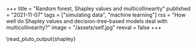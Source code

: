 +++
title = "Random forest, Shapley values and multicollinearity"
published = "2021-11-07"
tags = ["simulating data", "machine learning"]
rss = "How well do Shapley values and decision-tree-based models deal with multicollinearity?"
image = "/assets/self.jpg"
reeval = false
+++

\read_pluto_output{shapley}

